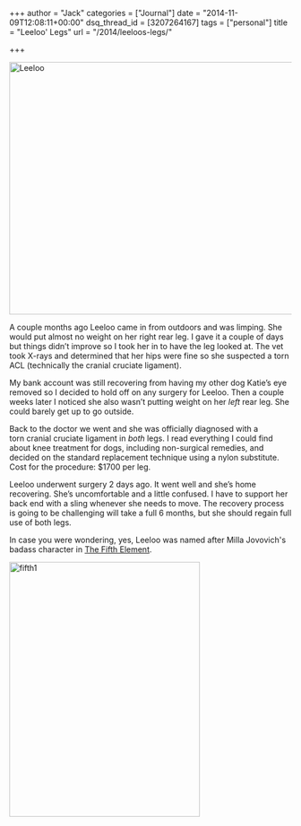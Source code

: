 +++
author = "Jack"
categories = ["Journal"]
date = "2014-11-09T12:08:11+00:00"
dsq_thread_id = [3207264167]
tags = ["personal"]
title = "Leeloo' Legs"
url = "/2014/leeloos-legs/"

+++

<img title="leeloo.jpg" src="/img/2014/11/leeloo.jpg" alt="Leeloo" width="600" height="450" border="0" />

A couple months ago Leeloo came in from outdoors and was limping. She would put almost no weight on her right rear leg. I gave it a couple of days but things didn’t improve so I took her in to have the leg looked at. The vet took X-rays and determined that her hips were fine so she suspected a torn ACL (technically the cranial cruciate ligament).

My bank account was still recovering from having my other dog Katie’s eye removed so I decided to hold off on any surgery for Leeloo. Then a couple weeks later I noticed she also wasn’t putting weight on her _left_ rear leg. She could barely get up to go outside.

Back to the doctor we went and she was officially diagnosed with a torn cranial cruciate ligament in _both_ legs. I read everything I could find about knee treatment for dogs, including non-surgical remedies, and decided on the standard replacement technique using a nylon substitute. Cost for the procedure: $1700 per leg.

Leeloo underwent surgery 2 days ago. It went well and she’s home recovering. She’s uncomfortable and a little confused. I have to support her back end with a sling whenever she needs to move. The recovery process is going to be challenging will take a full 6 months, but she should regain full use of both legs.

In case you were wondering, yes, Leeloo was named after Milla Jovovich's badass character in [The Fifth Element][1].

[<img class="alignnone size-full wp-image-3934" src="/img/2014/11/fifth1.jpg" alt="fifth1" width="340" height="454" srcset="/img/2014/11/fifth1.jpg 340w, /img/2014/11/fifth1-225x300.jpg 225w" sizes="(max-width: 340px) 100vw, 340px" />][2]

 [1]: http://www.imdb.com/title/tt0119116/
 [2]: /img/2014/11/fifth1.jpg
